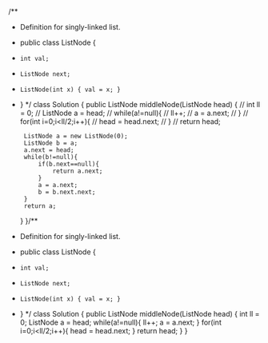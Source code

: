 /**
 * Definition for singly-linked list.
 * public class ListNode {
 *     int val;
 *     ListNode next;
 *     ListNode(int x) { val = x; }
 * }
 */
class Solution {
    public ListNode middleNode(ListNode head) {
        // int ll = 0;
        // ListNode a = head;
        // while(a!=null){
        //     ll++;
        //     a = a.next;
        // }
        // for(int i=0;i<ll/2;i++){
        //     head = head.next;
        // }
        // return head;
        
        ListNode a = new ListNode(0);
        ListNode b = a;
        a.next = head;
        while(b!=null){
            if(b.next==null){
                return a.next;
            }
            a = a.next;
            b = b.next.next;
        }
        return a;
    }
}/**
 * Definition for singly-linked list.
 * public class ListNode {
 *     int val;
 *     ListNode next;
 *     ListNode(int x) { val = x; }
 * }
 */
class Solution {
    public ListNode middleNode(ListNode head) {
        int ll = 0;
        ListNode a = head;
        while(a!=null){
            ll++;
            a = a.next;
        }
        for(int i=0;i<ll/2;i++){
            head = head.next;
        }
        return head;
    }
}

